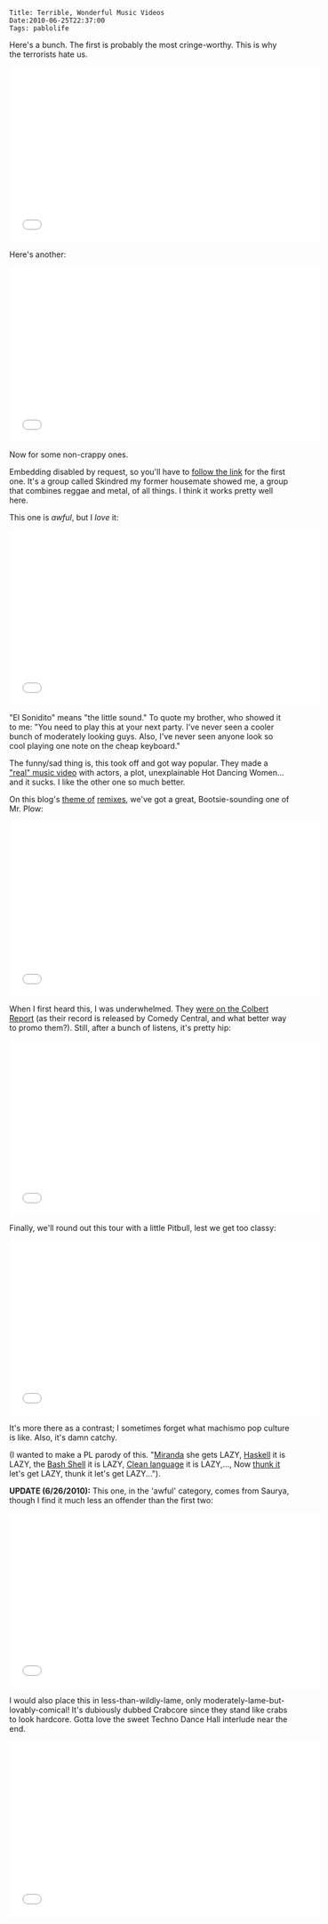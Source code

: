     Title: Terrible, Wonderful Music Videos
    Date:2010-06-25T22:37:00
    Tags: pablolife


Here's a bunch.  The first is probably the most cringe-worthy.  This is why the terrorists hate us.

<!-- more -->

<iframe width="560" height="315" src="//www.youtube.com/embed/ubfWnIid5J8" frameborder="0" allowfullscreen></iframe>

Here's another:

<iframe width="560" height="315" src="//www.youtube.com/embed/N8F5YSA1Oz0" frameborder="0" allowfullscreen></iframe>

Now for some non-crappy ones.

Embedding disabled by request, so you'll have to [follow the link][1] for the
first one. It's a group called Skindred my former housemate showed me, a group
that combines reggae and metal, of all things. I think it works pretty well
here.

This one is _awful_, but I _love_ it:

<iframe width="560" height="315" src="//www.youtube.com/embed/x47NYUbtYb0" frameborder="0" allowfullscreen></iframe>

"El Sonidito" means "the little sound." To quote my brother, who showed it to
me: "You need to play this at your next party. I've never seen a cooler bunch
of moderately looking guys. Also, I've never seen anyone look so cool playing
one note on the cheap keyboard."

The funny/sad thing is, this took off and got way popular. They made a ["real"
music video][2] with actors, a plot, unexplainable Hot Dancing Women... and it
sucks. I like the other one so much better.

On this blog's [theme of][3] [remixes][4], we've got a great, Bootsie-sounding
one of Mr. Plow:

<iframe width="560" height="315" src="//www.youtube.com/embed/5-qYVSw2dw0" frameborder="0" allowfullscreen></iframe>

When I first heard this, I was underwhelmed. They [were on the Colbert
Report][5] (as their record is released by Comedy Central, and what better way
to promo them?). Still, after a bunch of listens, it's pretty hip:

<iframe width="560" height="315" src="//www.youtube.com/embed/LnaeImQ0TSg" frameborder="0" allowfullscreen></iframe>

Finally, we'll round out this tour with a little Pitbull, lest we get too
classy:

<iframe width="560" height="315" src="//www.youtube.com/embed/G7Lyka8Znes" frameborder="0" allowfullscreen></iframe>

It's more there as a contrast; I sometimes forget what machismo pop culture is
like. Also, it's damn catchy.

(I wanted to make a PL parody of this. "[Miranda][6] she gets LAZY,
[Haskell][7] it is LAZY, the [Bash Shell][8] it is LAZY, [Clean language][9]
it is LAZY,..., Now [thunk it][10] let's get LAZY, thunk it let's get
LAZY...").

**UPDATE (6/26/2010):** This one, in the 'awful' category, comes from Saurya,
though I find it much less an offender than the first two:

<iframe width="560" height="315" src="//www.youtube.com/embed/ckMvj1piK58" frameborder="0" allowfullscreen></iframe>

I would also place this in less-than-wildly-lame, only moderately-lame-but-
lovably-comical! It's dubiously dubbed Crabcore since they stand like crabs to
look hardcore. Gotta love the sweet Techno Dance Hall interlude near the end.

<iframe width="560" height="315" src="//www.youtube.com/embed/KDzt6yI3Dw8" frameborder="0" allowfullscreen></iframe>

   [1]: http://www.youtube.com/watch?v=WsQhuxPsSjE
   [2]: http://www.youtube.com/watch?v=-l92QRJPaqk&feature=channel
   [3]: http://www.morepablo.com/2010/04/baal-bless-internet.html
   [4]: http://www.morepablo.com/2010/04/another-remix.html
   [5]: http://www.colbertnation.com/the-colbert-report-videos/239946/july-27-2009/movits-
   [6]: http://miranda.org.uk/
   [7]: http://haskell.org/
   [8]: http://en.wikipedia.org/wiki/Bash_(Unix_shell)
   [9]: http://clean.cs.ru.nl/
   [10]: http://en.wikipedia.org/wiki/Thunk#Functional_programming
